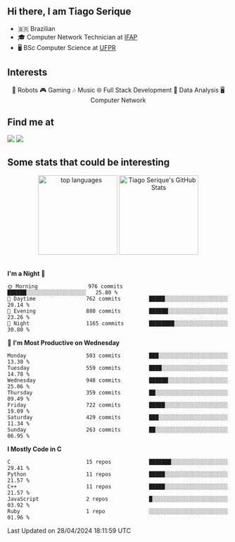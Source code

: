 
<h2> Hi there, I am Tiago Serique</h2>

<div>
	<ul>
		<li>🇧🇷 Brazilian</li>
		<li>🎓 Computer Network Technician at <a href="https://www.ifap.edu.br/">IFAP</a></li>
		<li>🖥️ BSc Computer Science at <a href="https://www.ufpr.br/portalufpr/">UFPR</a></li>
	</ul>
</div>


<h2>Interests</h2>

<div align="center">
	🤖 Robots 🎮 Gaming 🎶 Music 🌐 Full Stack Development 🎲 Data Analysis 🖥️ Computer Network
</div>

<h2>Find me at</h2>

<div>
	<a href="https://www.linkedin.com/in/tiago-serique"><img src="https://img.shields.io/badge/LinkedIn-0077B5?style=for-the-badge&logo=linkedin&logoColor=white"></a>
	<a href="https://www.instagram.com/tiago.serique/"><img src="https://img.shields.io/badge/Instagram-E4405F?style=for-the-badge&logo=instagram&logoColor=white"></a>
</div>

<h2>Some stats that could be interesting</h2>

<div align="center">
	<img height="180em" src="https://tiagoserique.vercel.app/api/top-langs/?layout=compact&theme=tokyonight&username=tiagoserique&langs_count=10&hide=makefile&exclude_repo=vim-mods" alt="top languages">
	<img height="180em" src="https://tiagoserique.vercel.app/api?username=tiagoserique&count_private=true&show_icons=true&theme=tokyonight&include_all_commits=true" alt="Tiago Serique's GitHub Stats">
</div> 

<br>

<!--START_SECTION:waka-->
**I'm a Night 🦉** 

```text
🌞 Morning                976 commits         ██████░░░░░░░░░░░░░░░░░░░   25.80 % 
🌆 Daytime                762 commits         █████░░░░░░░░░░░░░░░░░░░░   20.14 % 
🌃 Evening                880 commits         ██████░░░░░░░░░░░░░░░░░░░   23.26 % 
🌙 Night                  1165 commits        ████████░░░░░░░░░░░░░░░░░   30.80 % 
```
📅 **I'm Most Productive on Wednesday** 

```text
Monday                   503 commits         ███░░░░░░░░░░░░░░░░░░░░░░   13.30 % 
Tuesday                  559 commits         ████░░░░░░░░░░░░░░░░░░░░░   14.78 % 
Wednesday                948 commits         ██████░░░░░░░░░░░░░░░░░░░   25.06 % 
Thursday                 359 commits         ██░░░░░░░░░░░░░░░░░░░░░░░   09.49 % 
Friday                   722 commits         █████░░░░░░░░░░░░░░░░░░░░   19.09 % 
Saturday                 429 commits         ███░░░░░░░░░░░░░░░░░░░░░░   11.34 % 
Sunday                   263 commits         ██░░░░░░░░░░░░░░░░░░░░░░░   06.95 % 
```


**I Mostly Code in C** 

```text
C                        15 repos            ███████░░░░░░░░░░░░░░░░░░   29.41 % 
Python                   11 repos            █████░░░░░░░░░░░░░░░░░░░░   21.57 % 
C++                      11 repos            █████░░░░░░░░░░░░░░░░░░░░   21.57 % 
JavaScript               2 repos             █░░░░░░░░░░░░░░░░░░░░░░░░   03.92 % 
Ruby                     1 repo              ░░░░░░░░░░░░░░░░░░░░░░░░░   01.96 % 
```




 Last Updated on 28/04/2024 18:11:59 UTC
<!--END_SECTION:waka-->
